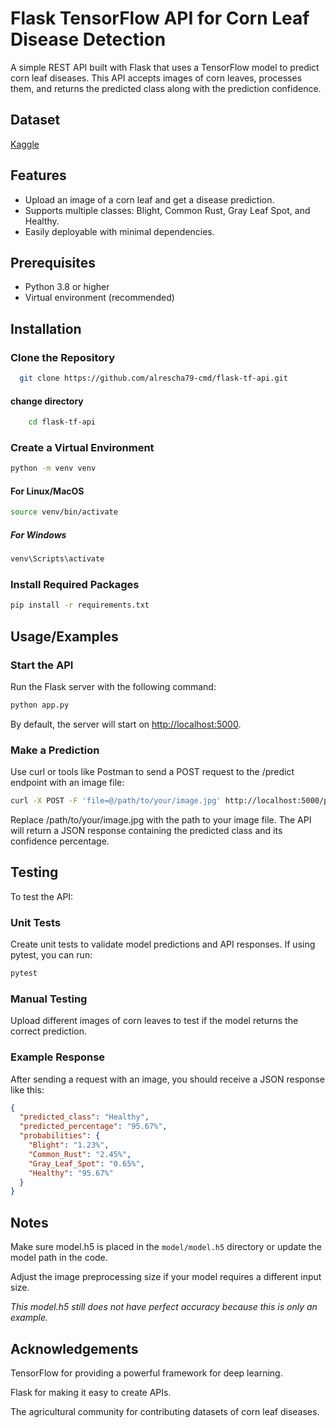 # Flask TensorFlow API for Corn Leaf Disease Detection

A simple REST API built with Flask that uses a TensorFlow model to predict corn leaf diseases. This API accepts images of corn leaves, processes them, and returns the predicted class along with the prediction confidence.

## Dataset

[Kaggle](https://www.kaggle.com/datasets/smaranjitghose/corn-or-maize-leaf-disease-dataset)

## Features

- Upload an image of a corn leaf and get a disease prediction.
- Supports multiple classes: Blight, Common Rust, Gray Leaf Spot, and Healthy.
- Easily deployable with minimal dependencies.

## Prerequisites

- Python 3.8 or higher
- Virtual environment (recommended)

## Installation

### Clone the Repository

 ```bash
   git clone https://github.com/alrescha79-cmd/flask-tf-api.git
```

#### change directory

```bash
    cd flask-tf-api
```

### Create a Virtual Environment

```bash
python -m venv venv
```

#### For Linux/MacOS

```bash
source venv/bin/activate 
```

##### For Windows

```bash
venv\Scripts\activate 
```

### Install Required Packages

```bash
pip install -r requirements.txt
```

## Usage/Examples

### Start the API

Run the Flask server with the following command:

```bash
python app.py
```

By default, the server will start on <http://localhost:5000>.

### Make a Prediction

Use curl or tools like Postman to send a POST request to the /predict endpoint with an image file:

```bash
curl -X POST -F 'file=@/path/to/your/image.jpg' http://localhost:5000/predict
```

Replace /path/to/your/image.jpg with the path to your image file. The API will return a JSON response containing the predicted class and its confidence percentage.

## Testing

To test the API:

### Unit Tests

Create unit tests to validate model predictions and API responses. If using pytest, you can run:

```bash
pytest
```

### Manual Testing

Upload different images of corn leaves to test if the model returns the correct prediction.

### Example Response

After sending a request with an image, you should receive a JSON response like this:

```json
{
  "predicted_class": "Healthy",
  "predicted_percentage": "95.67%",
  "probabilities": {
    "Blight": "1.23%",
    "Common_Rust": "2.45%",
    "Gray_Leaf_Spot": "0.65%",
    "Healthy": "95.67%"
  }
}
```

## Notes

Make sure model.h5 is placed in the `model/model.h5` directory or update the model path in the code.

Adjust the image preprocessing size if your model requires a different input size.

*This model.h5 still does not have perfect accuracy because this is only an example.*

## Acknowledgements

TensorFlow for providing a powerful framework for deep learning.

Flask for making it easy to create APIs.

The agricultural community for contributing datasets of corn leaf diseases.
